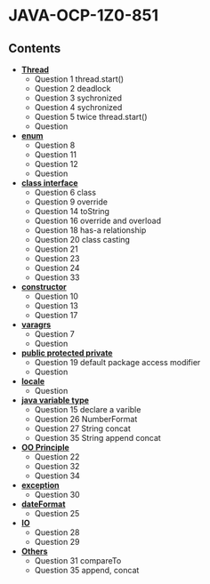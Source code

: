 # JAVA-OCP-1Z0-851
## Contents

- **[Thread](thread.md)**
  - Question 1 thread.start()
  - Question 2 deadlock
  - Question 3 sychronized
  - Question 4 sychronized
  - Question 5 twice thread.start()
  - Question 
- **[enum](enum.md)**
  - Question 8
  - Question 11
  - Question 12
  - Question 
- **[class interface](object-oriented.md)** 
  - Question 6 class
  - Question 9 override 
  - Question 14 toString
  - Question 16 override and overload
  - Question 18 has-a relationship
  - Question 20 class casting
  - Question 21 
  - Question 23 
  - Question 24 
  - Question 33 
- **[constructor](constructor.md)**
  - Question 10
  - Question 13
  - Question 17
- **[varagrs](argument.md)**
  - Question 7
  - Question 
- **[public protected private](modifier.md)** 
  - Question 19 default package access modifier
  - Question 
- **[locale](locale.md)** 
  - Question 
- **[java variable type](variable.md)** 
  - Question 15 declare a varible
  - Question 26 NumberFormat
  - Question 27 String concat
  - Question 35 String append concat
- **[OO Principle](oo.md)** 
  - Question 22
  - Question 32
  - Question 34
- **[exception](exception.md)** 
  - Question 30
- **[dateFormat](dateFormat.md)** 
  - Question 25
- **[IO](iostream.md)** 
  - Question 28
  - Question 29
- **[Others](others.md)**
  - Question 31 compareTo
  - Question 35 append, concat
